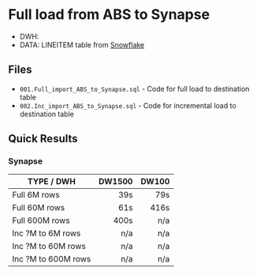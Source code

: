 # Full load from ABS to Synapse

- DWH: 
- DATA: LINEITEM table from [Snowflake](https://docs.snowflake.com/en/user-guide/sample-data-tpch.html)


## Files

- `001.Full_import_ABS_to_Synapse.sql` - Code for full load to destination table
- `002.Inc_import_ABS_to_Synapse.sql` - Code for incremental load to destination table

## Quick Results

### Synapse

| TYPE / DWH  | DW1500 | DW100 |
| --- | ---: | ---: |
| Full 6M rows | 39s | 79s |
| Full 60M rows | 61s | 416s |
| Full 600M rows | 400s | n/a |
| Inc ?M to 6M rows | n/a | n/a |
| Inc ?M to 60M rows | n/a | n/a |
| Inc ?M to 600M rows | n/a | n/a |